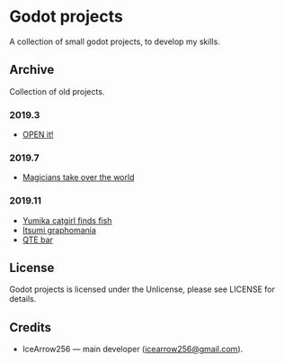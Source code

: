 # Godot projects

A collection of small godot projects, to develop my skills.

## Archive

Collection of old projects.

### 2019.3

* [OPEN it!](https://github.com/IceArrow256/godot-projects/tree/master/archive/open-it)

### 2019.7

* [Magicians take over the world](https://github.com/IceArrow256/godot-projects/tree/master/archive/magicians-take-over-the-world)

### 2019.11

* [Yumika catgirl finds fish](https://github.com/IceArrow256/godot-projects/tree/master/archive/yumika-catgirl-finds-fish)
* [Itsumi graphomania](https://github.com/IceArrow256/godot-projects/tree/master/archive/itsumi-graphomania)
* [QTE bar](https://github.com/IceArrow256/godot-projects/tree/master/archive/qte-bar)

## License

Godot projects is licensed under the Unlicense, please see LICENSE for details.

## Credits

* IceArrow256 — main developer (icearrow256@gmail.com).

